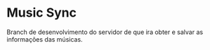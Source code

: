 # Music Sync
Branch de desenvolvimento do servidor de que ira obter e salvar as informações das músicas.

